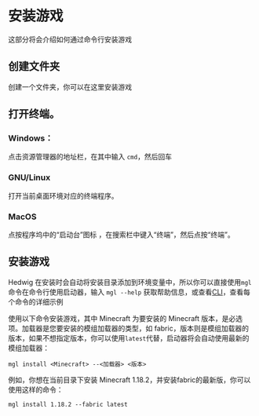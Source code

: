# 安装游戏

这部分将会介绍如何通过命令行安装游戏

## 创建文件夹

创建一个文件夹，你可以在这里安装游戏

## 打开终端。

### Windows：

点击资源管理器的地址栏，在其中输入 `cmd`，然后回车

### GNU/Linux

打开当前桌面环境对应的终端程序。

### MacOS

点按程序坞中的“启动台”图标 ，在搜索栏中键入“终端”，然后点按“终端”。

## 安装游戏

Hedwig 在安装时会自动将安装目录添加到环境变量中，所以你可以直接使用`mgl`命令在命令行使用启动器，输入 `mgl --help` 获取帮助信息，或查看[CLI](/guide/cli)，查看每个命令的详细示例

使用以下命令安装游戏，其中 Minecraft 为要安装的 Minecraft 版本，是必选项。加载器是您要安装的模组加载器的类型，如 fabric，版本则是模组加载器的版本，如果不想指定版本，你可以使用`latest`代替，启动器将会自动使用最新的模组加载器：

```shell
mgl install <Minecraft> --<加载器> <版本>
```

例如，你想在当前目录下安装 Minecraft 1.18.2，并安装fabric的最新版，你可以使用这样的命令：

```shell
mgl install 1.18.2 --fabric latest
```
